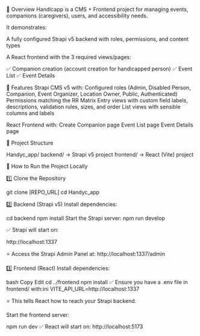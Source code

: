 📌 Overview
Handicapp is a CMS + Frontend project for managing events, companions (caregivers), users, and accessibility needs.

It demonstrates:

A fully configured Strapi v5 backend with roles, permissions, and content types

A React frontend with the 3 required views/pages:

✅ Companion creation (account creation for handicapped person)
✅ Event List
✅ Event Details

🚀 Features
Strapi CMS v5 with:
Configured roles (Admin, Disabled Person, Companion, Event Organizer, Location Owner, Public, Authenticated)
Permissions matching the RR Matrix
Entry views with custom field labels, descriptions, validation rules, sizes, and order
List views with sensible columns and labels

React Frontend with:
Create Companion page 
Event List page 
Event Details page 

📂 Project Structure

Handyc_app/
  backend/   → Strapi v5 project
  frontend/  → React (Vite) project

🧭 How to Run the Project Locally

1️⃣ Clone the Repository

git clone [REPO_URL]
cd Handyc_app

2️⃣ Backend (Strapi v5)
Install dependencies:

cd backend
npm install
Start the Strapi server:
npm run develop

✅ Strapi will start on:

http://localhost:1337

⭐ Access the Strapi Admin Panel at:
http://localhost:1337/admin

3️⃣ Frontend (React)
Install dependencies:

bash
Copy
Edit
cd ../frontend
npm install
✅ Ensure you have a .env file in frontend/ with:ini
VITE_API_URL=http://localhost:1337

⭐ This tells React how to reach your Strapi backend.

Start the frontend server:

npm run dev
✅ React will start on:
http://localhost:5173

